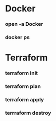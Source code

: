 # Docker

### open -a Docker

### docker ps

# Terraform

### terraform init

### terraform plan

### terraform apply

### terrraform destroy

